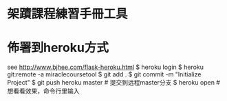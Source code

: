 # 架蹟課程練習手冊工具

# 佈署到heroku方式
see http://www.bjhee.com/flask-heroku.html
$ heroku login
$ heroku git:remote -a miraclecoursetool
$ git add .
$ git commit -m "Initialize Project"
$ git push heroku master               # 提交到远程master分支
$ heroku open # 想看看效果，命令行里输入